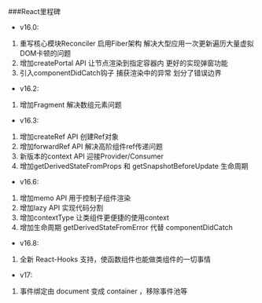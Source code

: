###React里程碑
* v16.0:  
1. 重写核心模块Reconciler 启用Fiber架构 解决大型应用一次更新遍历大量虚拟DOM卡顿的问题  
2. 增加createPortal API 让节点渲染到指定容器内 更好的实现弹窗功能  
3. 引入componentDidCatch钩子 捕获渲染中的异常 划分了错误边界  
* v16.2:  
1. 增加Fragment 解决数组元素问题  
* v16.3:  
1. 增加createRef API 创建Ref对象  
2. 增加forwardRef API 解决高阶组件ref传递问题  
3. 新版本的context API 迎接Provider/Consumer
4. 增加getDerivedStateFromProps 和 getSnapshotBeforeUpdate 生命周期  
* v16.6:  
1. 增加memo API 用于控制子组件渲染  
2. 增加lazy API 实现代码分割  
3. 增加contextType 让类组件更便捷的使用context  
4. 增加生命周期 getDerivedStateFromError 代替 componentDidCatch  
* v16.8:  
1. 全新 React-Hooks 支持，使函数组件也能做类组件的一切事情  
* v17:  
1. 事件绑定由 document 变成 container ，移除事件池等  
